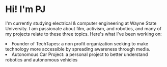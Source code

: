 <h1>Hi! I'm PJ</h1>
<p>I'm currently studying electrical & computer engineering at Wayne State University. I am passionate about film, activism, and robotics, and many of my projects relate to these three topics. Here's what I've been working on:</p>
<li>Founder of <a target="blank" href="https://www.linkedin.com/company/techtapes" style="text-decoration: none;">TechTapes</a>: a non profit organization seeking to make technology more accessible by spreading awareness through media.</li>
<li><a target="blank" href="https://github.com/PJ1229/Autonomous-Car-Project" style="text-decoration: none;">Autonomous Car Project</a>: a personal project to better understand robotics and autonomous vehicles</li>
